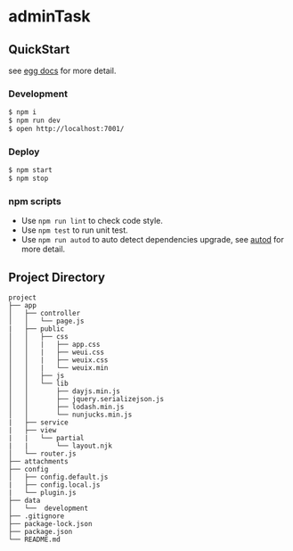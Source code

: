 # adminTask



## QuickStart

<!-- add docs here for user -->

see [egg docs][egg] for more detail.

### Development

```bash
$ npm i
$ npm run dev
$ open http://localhost:7001/
```

### Deploy

```bash
$ npm start
$ npm stop
```

### npm scripts

- Use `npm run lint` to check code style.
- Use `npm test` to run unit test.
- Use `npm run autod` to auto detect dependencies upgrade, see [autod](https://www.npmjs.com/package/autod) for more detail.


[egg]: https://eggjs.org


## Project Directory

```
project
├── app
│   ├── controller
│   │   └── page.js
|   ├── public
│   │   ├── css
│   │   |   ├── app.css
│   │   |   ├── weui.css
│   │   |   ├── weuix.css
│   │   |   └── weuix.min
│   │   ├── js
│   │   └── lib
│   │       ├── dayjs.min.js
│   │       ├── jquery.serializejson.js
│   │       ├── lodash.min.js
│   │       └── nunjucks.min.js
|   ├── service
|   ├── view
|   |   └── partial
|   |       └── layout.njk
│   └── router.js
├── attachments
├── config
│   ├── config.default.js
|   ├── config.local.js
|   └── plugin.js
├── data
│   └──  development
├── .gitignore
├── package-lock.json
├── package.json
└── README.md
```
